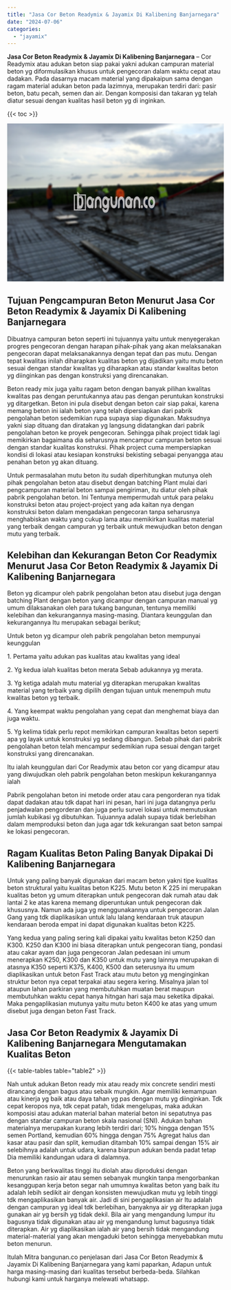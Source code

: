```yaml
---
title: "Jasa Cor Beton Readymix & Jayamix Di Kalibening Banjarnegara"
date: "2024-07-06"
categories: 
  - "jayamix"
---
```


**Jasa Cor Beton Readymix & Jayamix Di Kalibening Banjarnegara** – Cor Readymix atau adukan beton siap pakai yakni adukan campuran material beton yg diformulasikan khusus untuk pengecoran dalam waktu cepat atau dadakan. Pada dasarnya macam material yang dipakaipun sama dengan ragam material adukan beton pada lazimnya, merupakan terdiri dari: pasir beton, batu pecah, semen dan air. Dengan komposisi dan takaran yg telah diatur sesuai dengan kualitas hasil beton yg di inginkan.

{{< toc >}}

![Jasa Cor Beton Readymix & Jayamix Di Kalibening Banjarnegara](/images/jasa-cor-readymix-38.png)

## Tujuan Pengcampuran Beton Menurut Jasa Cor Beton Readymix & Jayamix Di Kalibening Banjarnegara

Dibuatnya campuran beton seperti ini tujuannya yaitu untuk menyegerakan progres pengecoran dengan harapan pihak-pihak yang akan melaksanakan pengecoran dapat melaksanakannya dengan tepat dan pas mutu. Dengan tepat kwalitas inilah diharapkan kualitas beton yg dijadikan yaitu mutu beton sesuai dengan standar kwalitas yg diharapkan atau standar kwalitas beton yg diinginkan pas dengan konstruksi yang direncanakan.

Beton ready mix juga yaitu ragam beton dengan banyak pilihan kwalitas kwalitas pas dengan peruntukannya atau pas dengan peruntukan konstruksi yg ditargetkan. Beton ini pula disebut dengan beton cair siap pakai, karena memang beton ini ialah beton yang telah dipersiapkan dari pabrik pengolahan beton sedemikian rupa supaya siap digunakan. Maksudnya yakni siap dituang dan diratakan yg langsung didatangkan dari pabrik pengolahan beton ke proyek pengecoran. Sehingga pihak project tidak lagi memikirkan bagaimana dia seharusnya mencampur campuran beton sesuai dengan standar kualitas konstruksi. Pihak project cuma mempersiapkan kondisi di lokasi atau kesiapan konstruksi bekisting sebagai penyangga atau penahan beton yg akan dituang.

Untuk permasalahan mutu beton itu sudah diperhitungkan mutunya oleh pihak pengolahan beton atau disebut dengan batching Plant mulai dari pengcampuran material beton sampai pengiriman, itu diatur oleh pihak pabrik pengolahan beton. Ini Tentunya mempermudah untuk para pelaku konstruksi beton atau project-project yang ada kaitan nya dengan konstruksi beton dalam mengadakan pengecoran tanpa seharusnya menghabiskan waktu yang cukup lama atau memikirkan kualitas material yang terbaik dengan campuran yg terbaik untuk mewujudkan beton dengan mutu yang terbaik.

## Kelebihan dan Kekurangan Beton Cor Readymix Menurut Jasa Cor Beton Readymix & Jayamix Di Kalibening Banjarnegara

Beton yg dicampur oleh pabrik pengolahan beton atau disebut juga dengan batching Plant dengan beton yang dicampur dengan campuran manual yg umum dilaksanakan oleh para tukang bangunan, tentunya memiliki kelebihan dan kekurangannya masing-masing. Diantara keunggulan dan kekurangannya Itu merupakan sebagai berikut;

Untuk beton yg dicampur oleh pabrik pengolahan beton mempunyai keunggulan

1\. Pertama yaitu adukan pas kualitas atau kwalitas yang ideal

2\. Yg kedua ialah kualitas beton merata Sebab adukannya yg merata.

3\. Yg ketiga adalah mutu material yg diterapkan merupakan kwalitas material yang terbaik yang dipilih dengan tujuan untuk menempuh mutu kwalitas beton yg terbaik.

4\. Yang keempat waktu pengolahan yang cepat dan menghemat biaya dan juga waktu.

5\. Yg kelima tidak perlu repot memikirkan campuran kwalitas beton seperti apa yg layak untuk konstruksi yg sedang dibangun. Sebab pihak dari pabrik pengolahan beton telah mencampur sedemikian rupa sesuai dengan target konstruksi yang direncanakan.

Itu ialah keunggulan dari Cor Readymix atau beton cor yang dicampur atau yang diwujudkan oleh pabrik pengolahan beton meskipun kekurangannya ialah

Pabrik pengolahan beton ini metode order atau cara pengorderan nya tidak dapat dadakan atau tdk dapat hari ini pesan, hari ini juga datangnya perlu penjadwalan pengorderan dan juga perlu survei lokasi untuk memutuskan jumlah kubikasi yg dibutuhkan. Tujuannya adalah supaya tidak berlebihan dalam memproduksi beton dan juga agar tdk kekurangan saat beton sampai ke lokasi pengecoran.

## Ragam Kualitas Beton Paling Banyak Dipakai Di Kalibening Banjarnegara

Untuk yang paling banyak digunakan dari macam beton yakni tipe kualitas beton struktural yaitu kualitas beton K225. Mutu beton K 225 ini merupakan kualitas beton yg umum diterapkan untuk pengecoran dak rumah atau dak lantai 2 ke atas karena memang diperuntukan untuk pengecoran dak khususnya. Namun ada juga yg menggunakannya untuk pengecoran Jalan Gang yang tdk diaplikasikan untuk lalu lalang kendaraan truk ataupun kendaraan beroda empat ini dapat digunakan kualitas beton K225.

Yang kedua yang paling sering kali dipakai yaitu kwalitas beton K250 dan K300. K250 dan K300 ini biasa diterapkan untuk pengecoran tiang, pondasi atau cakar ayam dan juga pengecoran Jalan pedesaan ini umum menerapkan K250, K300 dan K350 untuk mutu yang lainnya merupakan di atasnya K350 seperti K375, K400, K500 dan seterusnya itu umum diaplikasikan untuk beton Fast Track atau mutu beton yg menginginkan struktur beton nya cepat terpakai atau segera kering. Misalnya jalan tol ataupun lahan parkiran yang membutuhkan muatan berat maupun membutuhkan waktu cepat hanya hitngan hari saja mau seketika dipakai. Maka pengaplikasian mutunya yaitu mutu beton K400 ke atas yang umum disebut juga dengan beton Fast Track.

## Jasa Cor Beton Readymix & Jayamix Di Kalibening Banjarnegara Mengutamakan Kualitas Beton

{{< table-tables table="table2" >}}

Nah untuk adukan Beton ready mix atau ready mix concrete sendiri mesti dirancang dengan bagus atau sebaik mungkin. Agar memiliki kemampuan atau kinerja yg baik atau daya tahan yg pas dengan mutu yg diinginkan. Tdk cepat keropos nya, tdk cepat patah, tidak mengelupas, maka adukan komposisi atau adukan material bahan material beton ini sepatutnya pas dengan standar campuran beton skala nasional (SNI). Adukan bahan materialnya merupakan kurang lebih terdiri dari; 10% hingga dengan 15% semen Portland, kemudian 60% hingga dengan 75% Agregat halus dan kasar atau pasir dan split, kemudian ditambah 10% sampai dengan 15% air selebihnya adalah untuk udara, karena biarpun adukan benda padat tetap Dia memiliki kandungan udara di dalamnya.

Beton yang berkwalitas tinggi itu diolah atau diproduksi dengan menurunkan rasio air atau semen sebanyak mungkin tanpa mengorbankan kesanggupan kerja beton segar nah umumnya kwalitas beton yang baik itu adalah lebih sedikit air dengan konsisten mewujudkan mutu yg lebih tinggi tdk mengaplikasikan banyak air. Jadi di sini pengaplikasian air Itu adalah dengan campuran yg ideal tdk berlebihan, banyaknya air yg diterapkan juga gunakan air yg bersih yg tidak dekil. Bila air yang mengandung lumpur itu bagusnya tidak digunakan atau air yg mengandung lumut bagusnya tidak diterapkan. Air yg diaplikasikan ialah air yang bersih tidak mengandung material-material yang akan mengaduki beton sehingga menyebabkan mutu beton menurun.

Itulah Mitra bangunan.co penjelasan dari Jasa Cor Beton Readymix & Jayamix Di Kalibening Banjarnegara yang kami paparkan, Adapun untuk harga masing-masing dari kualitas tersebut berbeda-beda. Silahkan hubungi kami untuk harganya melewati whatsapp.
